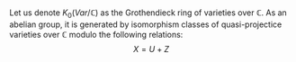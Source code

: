 
Let us denote $K_0(Var/ \mathbb{C})$ as the Grothendieck ring of varieties over $\mathbb{C}$. As an abelian group, it is generated by isomorphism classes of quasi-projectice varieties over $\mathbb{C}$ modulo the following relations:
$$
X = U+Z
$$